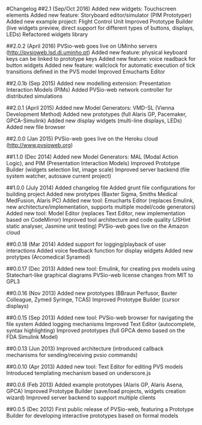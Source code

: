 #Changelog
##2.1 (Sep/Oct 2016)
    Added new widgets: Touchscreen elements
    Added new feature: Storyboard editor/simulator (PIM Prototyper)
    Added new example project: Flight Control Unit
    Improved Prototype Builder (live widgets preview, direct support for different types of buttons, displays, LEDs)
    Refactored widgets library

##2.0.2 (April 2016)
    PVSio-web goes live on UMinho servers (http://pvsioweb.lsd.di.uminho.pt)
    Added new feature: physical keyboard keys can be linked to prototype keys
    Added new feature: voice readback for button widgets
    Added new feature: wallclock for automatic execution of tick transitions defined in the PVS model
    Improved Emucharts Editor

##2.0.1b (Sep 2015)
    Added new modelling extension: Presentation Interaction Models (PIMs)
    Added PVSio-web network controller for distributed simulations

##2.0.1 (April 2015)
    Added new Model Generators: VMD-SL (Vienna Development Method)
    Added new prototypes (full Alaris GP, Pacemaker, GPCA-Simulink)
    Added new display widgets (multi-line displays, LEDs)
    Added new file browser

##2.0.0 (Jan 2015)
    PVSio-web goes live on the Heroku cloud (http://www.pvsioweb.org)

##1.1.0 (Dec 2014)
    Added new Model Generators: MAL (Modal Action Logic), and PIM (Presentation Interaction Models)
    Improved Prototype Builder (widgets selection list, image scale)
    Improved server backend (file system watcher, autosave current project)

##1.0.0 (July 2014)
	Added changelog file
    Added grunt file configurations for building project
    Added new protytpes (Baxter Sigma, Smiths Medical MedFusion, Alaris PC)
    Added new tool: Emucharts Editor (replaces Emulink, new architecture/implementation, supports multiple model/code generators)
    Added new tool: Model Editor (replaces Text Editor, new implementation based on CodeMirror)
    Improved tool architecture and code quality (JSHint static analyser, Jasmine unit testing)
    PVSio-web goes live on the Amazon cloud

##0.0.18 (Mar 2014)
    Added support for logging/playback of user interactions
    Added voice feedback function for display widgets
    Added new protytpes (Arcomedical Syramed)

##0.0.17 (Dec 2013)
    Added new tool: Emulink, for creating pvs models using Statechart-like graphical diagrams
    PVSio-web license changes from MIT to GPL3

##0.0.16 (Nov 2013)
    Added new prototypes (BBraun Perfusor, Baxter Colleague, Zymed Syringe, TCAS)
    Improved Prototype Builder (cursor displays)

##0.0.15 (Sep 2013)
    Added new tool: PVSio-web browser for navigating the file system
    Added logging mechanisms
    Improved Text Editor (autocomplete, syntax highlighting)
    Improved prototypes (full GPCA demo based on the FDA Simulink Model)

##0.0.13 (Jun 2013)
    Improved architecture (introduced callback mechanisms for sending/receiving pvsio commands)

##0.0.10 (Apr 2013)
    Added new tool: Text Editor for editing PVS models
    Introduced templating mechanism based on underscore.js

##0.0.6 (Feb 2013)
    Added example prototypes (Alaris GP, Alaris Asena, GPCA)
    Improved Prototype Builder (save/load projects, widgets creation wizard)
    Improved server backend to support multiple clients

##0.0.5 (Dec 2012)
    First public release of PVSio-web, featuring a Prototype Builder for developing interactive prototypes based on formal models
